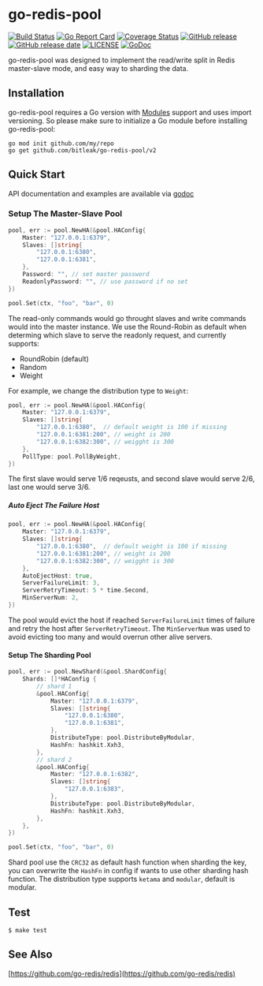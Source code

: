 # go-redis-pool
[![Build Status](https://travis-ci.org/bitleak/go-redis-pool.svg?branch=master)](https://travis-ci.org/bitleak/go-redis-pool) [![Go Report Card](https://goreportcard.com/badge/github.com/bitleak/go-redis-pool)](https://goreportcard.com/report/github.com/bitleak/go-redis-pool) [![Coverage Status](https://coveralls.io/repos/github/bitleak/go-redis-pool/badge.svg?branch=master)](https://coveralls.io/github/bitleak/go-redis-pool?branch=master) [![GitHub release](https://img.shields.io/github/tag/bitleak/go-redis-pool.svg?label=release)](https://github.com/bitleak/go-redis-pool/releases) [![GitHub release date](https://img.shields.io/github/release-date/bitleak/go-redis-pool.svg)](https://github.com/bitleak/go-redis-pool/releases) [![LICENSE](https://img.shields.io/github/license/bitleak/go-redis-pool.svg)](https://github.com/bitleak/go-redis-pool/blob/master/LICENSE) [![GoDoc](https://img.shields.io/badge/Godoc-reference-blue.svg)](https://godoc.org/github.com/bitleak/go-redis-pool)


go-redis-pool was designed to implement the read/write split in Redis master-slave mode, and easy way to sharding the data.

## Installation

go-redis-pool requires a Go version with [Modules](https://github.com/golang/go/wiki/Modules) support and uses import versioning. So please make sure to initialize a Go module before installing go-redis-pool:

```shell
go mod init github.com/my/repo
go get github.com/bitleak/go-redis-pool/v2
```

## Quick Start

API documentation and examples are available via [godoc](https://godoc.org/github.com/bitleak/go-redis-pool)

### Setup The Master-Slave Pool

```go
pool, err := pool.NewHA(&pool.HAConfig{
    Master: "127.0.0.1:6379",
    Slaves: []string{
        "127.0.0.1:6380",
        "127.0.0.1:6381",
    },
    Password: "", // set master password
    ReadonlyPassword: "", // use password if no set
})

pool.Set(ctx, "foo", "bar", 0)
```

The read-only commands would go throught slaves and write commands would into the master instance. We use the Round-Robin as default when determing which slave to serve the readonly request, and currently supports:

* RoundRobin (default)
* Random
* Weight

For example, we change the distribution type to `Weight`:

```go
pool, err := pool.NewHA(&pool.HAConfig{
    Master: "127.0.0.1:6379",
    Slaves: []string{
        "127.0.0.1:6380",  // default weight is 100 if missing
        "127.0.0.1:6381:200", // weight is 200
        "127.0.0.1:6382:300", // weigght is 300
    },
    PollType: pool.PollByWeight,
})
```

The first slave would serve 1/6 reqeusts, and second slave would serve 2/6, last one would serve 3/6. 

##### Auto Eject The Failure Host 

```go
pool, err := pool.NewHA(&pool.HAConfig{
    Master: "127.0.0.1:6379",
    Slaves: []string{
        "127.0.0.1:6380",  // default weight is 100 if missing
        "127.0.0.1:6381:200", // weight is 200
        "127.0.0.1:6382:300", // weigght is 300
    },
    AutoEjectHost: true,
    ServerFailureLimit: 3,
    ServerRetryTimeout: 5 * time.Second,
    MinServerNum: 2,
})
```

The pool would evict the host if reached `ServerFailureLimit` times of failure and retry the host after `ServerRetryTimeout`. The
`MinServerNum` was used to avoid evicting too many and would overrun other alive servers. 

#### Setup The Sharding Pool

```go
pool, err := pool.NewShard(&pool.ShardConfig{
    Shards: []*HAConfig {
        // shard 1
        &pool.HAConfig{
            Master: "127.0.0.1:6379",
            Slaves: []string{
                "127.0.0.1:6380",
                "127.0.0.1:6381",
            },
            DistributeType: pool.DistributeByModular,
            HashFn: hashkit.Xxh3,
        },
        // shard 2
        &pool.HAConfig{
            Master: "127.0.0.1:6382",
            Slaves: []string{
                "127.0.0.1:6383",
            },
            DistributeType: pool.DistributeByModular,
            HashFn: hashkit.Xxh3,
        },
    },
})

pool.Set(ctx, "foo", "bar", 0)
```

Shard pool use the `CRC32` as default hash function when sharding the key, you can overwrite the `HashFn` in config if wants to use other sharding hash function. The distribution type supports `ketama` and `modular`, default is modular.

## Test

```shell
$ make test
```

## See Also

[https://github.com/go-redis/redis](https://github.com/go-redis/redis)
